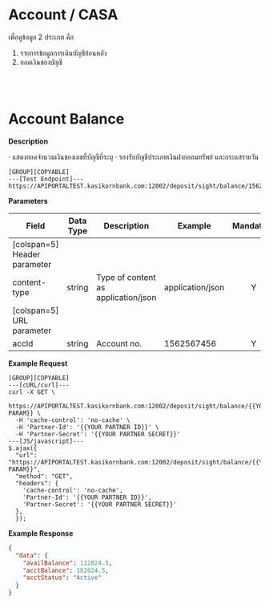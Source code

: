 # **Account / CASA**

เพื่อดูข้อมูล 2 ประเภท คือ

1. รายการข้อมูลการเดินบัญชีย้อนหลัง
2. ยอดเงินของบัญชี

<br />
<br />

# Account Balance

**Description**

· แสดงยอดจำนวนเงินของเลขที่บัญชีที่ระบุ
· รองรับบัญชีประเภทเงินฝากออมทรัพย์ และกระแสรายวัน

```
[GROUP][COPYABLE]
---[Test Endpoint]---
https://APIPORTALTEST.kasikornbank.com:12002/deposit/sight/balance/1562567456
```

**Parameters**

| Field                        | Data Type | Description                         | Example          | Mandatory |
| ---------------------------- | --------- | ----------------------------------- | ---------------- | :-------: |
| [colspan=5] Header parameter |
| content-type                 | string    | Type of content as application/json | application/json |     Y     |
| [colspan=5] URL parameter    |
| accId                        | string    | Account no.                         | 1562567456       |     Y     |

**Example Request**

```
[GROUP][COPYABLE]
---[cURL/curl]---
curl -X GET \
 https://APIPORTALTEST.kasikornbank.com:12002/deposit/sight/balance/{{YOUR PARAM}} \
  -H 'cache-control': 'no-cache' \
  -H 'Partner-Id': '{{YOUR PARTNER ID}}' \
  -H 'Partner-Secret': '{{YOUR PARTNER SECRET}}'
---[JS/javascript]---
$.ajax({
  "url": "https://APIPORTALTEST.kasikornbank.com:12002/deposit/sight/balance/{{YOUR PARAM}}",
  "method": "GET",
  "headers": {
    'cache-control': 'no-cache',
    'Partner-Id': '{{YOUR PARTNER ID}}',
    'Partner-Secret': '{{YOUR PARTNER SECRET}}'
  },
  });
```

**Example Response**

```json
{
  "data": {
    "availBalance": 112024.5,
    "acctBalance": 102024.5,
    "acctStatus": "Active"
  }
}
```
